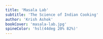 ```yaml
---
title: 'Masala Lab'
subtitle: 'The Science of Indian Cooking'
author: 'Krish Ashok'
bookCover: 'masala-lab.jpg'
spineColor: 'hsl(44deg 20% 82%)'
---
```


